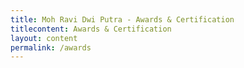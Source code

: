```yaml
---
title: Moh Ravi Dwi Putra - Awards & Certification
titlecontent: Awards & Certification
layout: content
permalink: /awards
---
```

